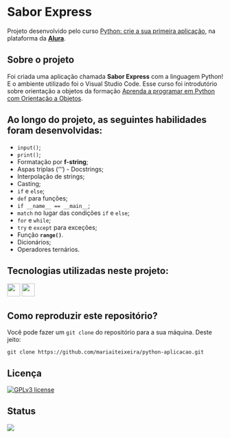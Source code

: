 # Sabor Express

Projeto desenvolvido pelo curso [Python: crie a sua primeira aplicação](https://cursos.alura.com.br/course/python-crie-sua-primeira-aplicacao), na plataforma da **[Alura](https://www.alura.com.br/)**.

## Sobre o projeto
Foi criada uma aplicação chamada **Sabor Express** com a linguagem Python! E o ambiente utilizado foi o Visual Studio Code. Esse curso foi introdutório sobre orientação a objetos da formação [Aprenda a programar em Python com Orientação a Objetos](https://cursos.alura.com.br/formacao-linguagem-python).

## Ao longo do projeto, as seguintes habilidades foram desenvolvidas:
- `input()`;
- `print()`;
- Formatação por **f-string**;
- Aspas triplas (‘’’) - Docstrings;
- Interpolação de strings;
- Casting;
- `if` e `else`;
- `def` para funções;
- `if __name__ == __main__`;
- `match` no lugar das condições `if` e `else`;
- `for` e `while`;
- `try` e `except` para exceções;
- Função **`range()`**.
- Dicionários;
- Operadores ternários.

## Tecnologias utilizadas neste projeto:
<img height="30" src="https://img.shields.io/badge/python-3670A0?style=for-the-badge&logo=python&logoColor=ffdd54"> <img height="30" src="https://img.shields.io/badge/Vscode-007ACC?style=for-the-badge&logo=visual-studio-code&logoColor=white"> 

## Como reproduzir este repositório?
Você pode fazer um `git clone` do repositório para a sua máquina. Deste jeito:

```
git clone https://github.com/mariaiteixeira/python-aplicacao.git
```

## Licença
[![GPLv3 license](https://img.shields.io/badge/License-GPLv3-blue.svg)](http://perso.crans.org/besson/LICENSE.html)

## Status
<img src="https://img.shields.io/badge/Status-Finalizado-brightgreen">
